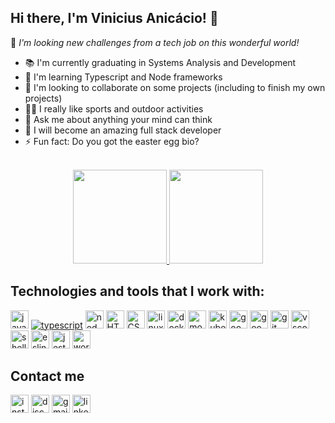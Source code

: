 ## Hi there, I'm Vinicius Anicácio! 🚀
 
💙 _I'm looking new challenges from a tech job on this wonderful world!_

- 📚 I'm currently graduating in Systems Analysis and Development
- 📖 I'm learning Typescript and Node frameworks
- 👯 I'm looking to collaborate on some projects (including to finish my own projects)
- 💪🏽 I really like sports and outdoor activities
- 💬 Ask me about anything your mind can think
- 🎯 I will become an amazing full stack developer
- ⚡ Fun fact: Do you got the easter egg bio?

<br/>
<div align="center">
 <a href="https://github.com/anic4cio">
 <img height="150em" src="https://github-readme-stats-eight-theta.vercel.app/api?username=anic4cio&show_icons=true&theme=dark&count_private=true&hide=stars"/>
 <img height="150em" src="https://github-readme-stats-git-masterrstaa-rickstaa.vercel.app/api/top-langs/?username=anic4cio&include_all_commits=true&layout=compact&langs_count=7&theme=dark"/><a/>
</div>
 
## Technologies and tools that I work with:

<div style="display: inline_block">
 <a href="https://www.javascript.com/"><img height="29" alt="javascript" src="https://img.shields.io/badge/JavaScript-F7DF1E?style=for-the-badge&logo=javascript&color=black&logoColor=yellow"></a>
 <a href="https://www.typescriptlang.org/"><img heigth="29" alt="typescript" src="https://img.shields.io/badge/TypeScript-007ACC?style=for-the-badge&logo=typescript&color=black&logoColor=blue"></a>
 <a href="https://nodejs.org/en/"><img height="29" alt="node-js" src="https://img.shields.io/badge/Node.js-339933?style=for-the-badge&logo=nodedotjs&color=black&logoColor=green"></a>
 <a href="https://developer.mozilla.org/docs/Web/HTML"><img height="29" alt="HTML" src= "https://img.shields.io/badge/HTML5-E34F26?style=for-the-badge&logo=html5&&color=black&logoColor=orange"></a> 
 <a href="https://developer.mozilla.org/docs/Web/CSS"><img height="29" alt="CSS" src="https://img.shields.io/badge/CSS3-1572B6?style=for-the-badge&logo=css3&color=black&logoColor=blue"></a>
 <a href="https://www.linux.com/what-is-linux/"><img height="29" alt="linux" src="https://img.shields.io/badge/Linux-FCC624?style=for-the-badge&logo=linux&color=black&logoColor=yellow"></a>
   <a href="https://www.docker.com/"><img height="29" alt="docker" src="https://img.shields.io/badge/Docker-2CA5E0?style=for-the-badge&logo=docker&color=black"></a>
  <a href="https://www.mongodb.com/"><img height="29" alt="mongodb" src="https://img.shields.io/badge/MongoDB-4EA94B?style=for-the-badge&logo=mongodb&color=black"></a>
 <a href="https://kubernetes.io/"><img height="29" alt="kubernetes" src="https://img.shields.io/badge/kubernetes-%23326ce5.svg?style=for-the-badge&logo=kubernetes&color=black"></a>
 <a href="https://cloud.google.com/"><img height="29" alt="google-cloud-plataform" src="https://img.shields.io/badge/GoogleCloud-%234285F4.svg?style=for-the-badge&logo=google-cloud&color=black"></a>
 <a href="https://firebase.google.com/"><img height="29" alt="google-firebase" src="https://img.shields.io/badge/Firebase-FFCA28?style=for-the-badge&logo=firebase&color=black&logoColor=yellow"></a>
 <a href="https://git-scm.com/"><img height="29" alt="git" src="https://img.shields.io/badge/-Git-black?style=for-the-badge&logo=git"></a>
 <a href="https://code.visualstudio.com/"><img height="29" alt="vscode" src="https://img.shields.io/badge/-VSCode-007ACC?style=for-the-badge&logo=visual-studio-code&color=black&logoColor=blue"></a>
 <a href="https://www.gnu.org/software/bash/"><img height="29" alt="shell-bash" src="https://img.shields.io/badge/GNU%20Bash-4EAA25?style=for-the-badge&logo=GNU%20Bash&color=black&logoColor=green"></a>
 <a href="https://eslint.org/"><img height="29" alt="eslint" src="https://img.shields.io/badge/eslint-3A33D1?style=for-the-badge&logo=eslint&color=black&logoColor=purple"></a>
 <a href="https://jestjs.io/pt-BR/"><img height="29" alt="jest-js" src="https://img.shields.io/badge/jest.js-323330?style=for-the-badge&logo=Jest&color=black&logoColor=red"></a>
 <a href="https://wordpress.org/"><img height="29" alt="wordpress" src="https://img.shields.io/badge/Wordpress-21759B?style=for-the-badge&logo=wordpress&color=black&logoColor=lightblue"></a>
  
## Contact me
<div> 
 <a href="https://www.instagram.com/anic4cio/" target="_blank"><img height="29" alt="instagram" src="https://img.shields.io/badge/-Instagram-%23E4405F?style=for-the-badge&logo=instagram&logoColor=white" target="_blank"></a>
 <a href="https://discord.com/users/Vinicius%20Anic%C3%A1cio#2239" target="_blank"><img height="29" alt="discord" src="https://img.shields.io/badge/Discord-7289DA?style=for-the-badge&logo=discord&logoColor=white" target="_blank"></a>
 <a href="mailto:anicaciovinicius36@gmail.com"><img height="29" alt="gmail" src="https://img.shields.io/badge/-Gmail-%23333?style=for-the-badge&logo=gmail&logoColor=white" target="_blank"></a>
 <a href="https://www.linkedin.com/in/anic4cio" target="_blank"><img height="29" alt="linkedin" src="https://img.shields.io/badge/-LinkedIn-%230077B5?style=for-the-badge&logo=linkedin&logoColor=white" target="_blank"></a> 
<div/>
